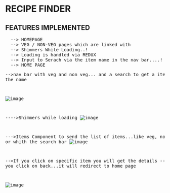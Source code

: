 
# RECIPE FINDER

## FEATURES IMPLEMENTED
<pre>
  --> HOMEPAGE
  --> VEG / NON-VEG pages which are linked with <Link to="/Items category="Vegetarion">
  --> Shimmers While Loading..!
  --> Loading is handled via REDUX
  --> Input to Serach via the item name in the nav bar....!
  --> <Link to="/Items item={text} />text is set from the input!
  -->  NOTFOUND PAGE IS HANDLED..!     
</pre>






### HOME PAGE
-->nav bar with veg and non veg... and a search to get a item with the name

![image](https://github.com/user-attachments/assets/d9388ca5-7663-4fd9-bd80-bcfea160068a)

---->Shimmers while loading
![image](https://github.com/user-attachments/assets/6075e546-3daf-4d51-b857-e00e92025fbd)

--->Items Component to send the list of items...like veg, non-veg, or whith the search bar
![image](https://github.com/user-attachments/assets/f9211999-5a9d-4b4d-9b9f-f5e50154f093)


-->If you click on specific item you will get the details
-->If you click on back...it will redirect to home page

![image](https://github.com/user-attachments/assets/3d5f0d9e-d8df-4177-a6af-ed9336fe21af)
